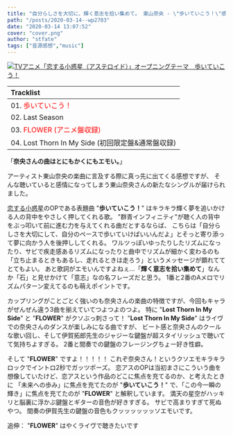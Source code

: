 ```yaml
---
title: "自分らしさを大切に、輝く意志を拾い集めて。 東山奈央 - \"歩いていこう！\"感想"
path: "/posts/2020-03-14--wp2703"
date: "2020-03-14 13:07:52"
cover: "cover.png"
author: "stfate"
tags: ["音源感想","music"]
---
```


<a href="http://www.amazon.co.jp/exec/obidos/ASIN/B0841WTMKN" name="amazletlink" target="_blank" rel="noopener noreferrer"><img src="https://images-fe.ssl-images-amazon.com/images/I/51S06eYBhLL._SL160_.jpg" alt="TVアニメ「恋する小惑星（アステロイド）」オープニングテーマ　歩いていこう！" style="border: none;"></a>

<table>
<thead>
<tr>
<th align="left">Tracklist</th>
</tr>
</thead>
<tbody>
<tr>
<td align="left">01. <font color="red">歩いていこう！</font></td>
</tr>
<tr>
<td align="left">02. Last Season</td>
</tr>
<tr>
<td align="left">03. <font color="red">FLOWER (アニメ盤収録)</font></td>
</tr>
<tr>
<td align="left">04. Lost Thorn In My Side (初回限定盤&amp;通常盤収録)</td>
</tr>
</tbody>
</table>

「<strong>奈央さんの曲はとにもかくにもエモい。</strong>」

アーティスト東山奈央の楽曲に言及する際に真っ先に出てくる感想ですが、
そんな聴いていると感情になってしまう東山奈央さんの新たなシングルが届けられました。

<a href="http://koiastv.com/">恋する小惑星</a>のOPである表題曲 "<strong>歩いていこう！</strong>" はキラキラ輝く夢を追いかける人の背中をやさしく押してくれる歌。
"群青インフィニティ"が聴く人の背中をぶっ叩いて前に進む力を与えてくれる曲だとするならば、
こちらは「自分らしさを大切にして、自分のペースで歩いていけばいいんだよ」とそっと寄り添って夢に向かう人を後押ししてくれる。
ワルツっぽいゆったりしたリズムになったり、サビで疾走感あるリズムになったりと曲中でリズムが細かく変わるのも
「立ち止まるときもあるし、走れるときは走ろう」というメッセージが顕れててとてもよい。
あと歌詞がエモいんですよねぇ…「<strong>輝く意志を拾い集めて</strong>」なんか「石」と見せかけて「意志」なの名フレーズだと思う。
1番と2番のAメロでリズムパターン変えてるのも萌えポイントです。

カップリングがことごとく強いのも奈央さんの楽曲の特徴ですが、今回もキャラがぜんぜん違う3曲を揃えていてつよつよのつよ。
特に "<strong>Lost Thorn In My Side</strong>" と "<strong>FLOWER</strong>" がクソぶっ刺さって！
"<strong>Lost Thorn In My Side</strong>" はライヴでの奈央さんのダンスが楽しみになる曲ですが、
ビート感と奈央さんのクールな歌い回し、そして伊賀拓郎先生のジャジーな鍵盤が超スタイリッシュで聴いてて気持ちよすぎる。
2番と間奏での鍵盤のフレージングちょー好き性癖。

そして "<strong>FLOWER</strong>" ですよ！！！！！
これぞ奈央さん！というクソエモキラキラロックでイントロ2秒でガッツポーズ。
恋アスのOPは当初まさにこういう曲を想像していたけど、恋アスという作品のどこに焦点を充てるのか、と考えたときに
「未来への歩み」に焦点を充てたのが "<strong>歩いていこう！</strong>" で、「この今一瞬の輝き」に焦点を充てたのが "<strong>FLOWER</strong>" と解釈しています。
満天の星空がハッキリと脳裏に浮かぶ鍵盤とギターの音色が好きすぎる。
サビで高まりすぎて死ぬやつ。
間奏の伊賀先生の鍵盤の音色もクッッッッッッソエモいです。

追伸： "<strong>FLOWER</strong>" はやくライヴで聴きたいです